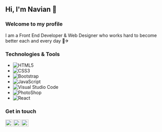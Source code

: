 ## Hi, I'm Navian 👋
### Welcome to my profile

I am a Front End Developer & Web Designer who works hard to become better each and every day 🚀✈

### Technologies & Tools
- ![HTML5](https://img.shields.io/badge/-HTML5-E34F26?style=flat-square&logo=html5&logoColor=white)
- ![CSS3](https://img.shields.io/badge/-CSS3-1572B6?style=flat-square&logo=css3)
- ![Bootstrap](https://img.shields.io/badge/-Bootstrap-563D7C?style=flat-square&logo=bootstrap)
- ![JavaScript](https://img.shields.io/badge/-JavaScript-black?style=flat-square&logo=javascript)
- ![Visual Studio Code](https://img.shields.io/badge/-VSCode-007ACC?style=flat-square&logo=visual-studio-code&logoColor=white)
- ![PhotoShop](https://img.shields.io/badge/-PhotoShop-071D34?style=flat-square&logo=Adobe-Photoshop&logoColor=54A7F8)
- ![React](https://img.shields.io/badge/React-20232A?style=for-the-badge&logo=react&logoColor=61DAFB)

### Get in touch 
<a href="https://twitter.com/lifelike_dev">
  <img align="left" alt="Lifelike_Dev's Twitter" width="22px" src="https://cdn.jsdelivr.net/npm/simple-icons@v3/icons/twitter.svg" />
</a>
<a href="https://www.linkedin.com/in/ivan-annan-010899205/">
  <img align="left" alt="Ivan's LinkedIn" width="22px" src="https://cdn.jsdelivr.net/npm/simple-icons@v3/icons/linkedin.svg" />
</a>
<a href="https://github.com/LifelikeDev">
  <img align="left" alt="Navians's Github" width="22px" src="https://cdn.jsdelivr.net/npm/simple-icons@v3/icons/github.svg" />
</a>

<!--
**LifelikeDev/LifelikeDev** is a ✨ _special_ ✨ repository because its `README.md` (this file) appears on your GitHub profile.

Here are some ideas to get you started:

- 🔭 I’m currently working on ...
- 🌱 I’m currently learning ...
- 👯 I’m looking to collaborate on ...
- 🤔 I’m looking for help with ...
- 💬 Ask me about ...
- 📫 How to reach me: ...
- 😄 Pronouns: ...
- ⚡ Fun fact: ...
-->

